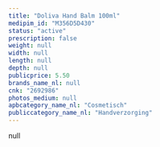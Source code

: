 ```yaml
---
title: "Doliva Hand Balm 100ml"
medipim_id: "M356D5D430"
status: "active"
prescription: false
weight: null
width: null
length: null
depth: null
publicprice: 5.50
brands_name_nl: null
cnk: "2692986"
photos_medium: null
apbcategory_name_nl: "Cosmetisch"
publiccategory_name_nl: "Handverzorging"
---
```

null
